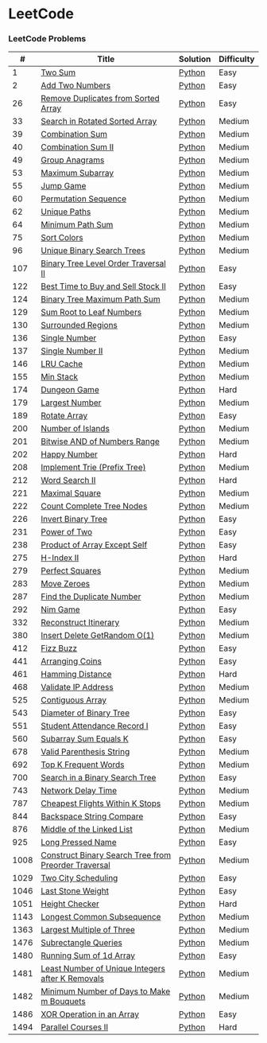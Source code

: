 LeetCode
========

### LeetCode Problems


| # | Title | Solution | Difficulty |
|---| ----- | -------- | ---------- |
|1|[Two Sum](https://leetcode.com/problems/two-sum/)|[Python](problems/two-sum.py)|Easy|
|2|[Add Two Numbers](https://leetcode.com/problems/add-two-numbers/)|[Python](problems/add-two-numbers.py)|Easy|
|26|[Remove Duplicates from Sorted Array](https://leetcode.com/problems/remove-duplicates-from-sorted-array/)|[Python](problems/remove-duplicates-from-sorted-array.py)|Easy|
|33|[Search in Rotated Sorted Array](https://leetcode.com/problems/search-in-rotated-sorted-array/)|[Python](problems/search-in-rotated-sorted-array.py)|Medium|
|39|[Combination Sum](https://leetcode.com/problems/combination-sum/)|[Python](problems/combination-sum.py)|Medium|
|40|[Combination Sum II](https://leetcode.com/problems/combination-sum-ii/)|[Python](problems/combination-sum-ii.py)|Medium|
|49|[Group Anagrams](https://leetcode.com/problems/group-anagrams/)|[Python](problems/group-anagrams.py)|Medium|
|53|[Maximum Subarray](https://leetcode.com/problems/maximum-subarray/)|[Python](problems/maximum-subarray.py)|Medium|
|55|[Jump Game](https://leetcode.com/problems/jump-game/)|[Python](problems/jump-game.py)|Medium|
|60|[Permutation Sequence](https://leetcode.com/problems/permutation-sequence/)|[Python](problems/permutation-sequence.py)|Medium|
|62|[Unique Paths](https://leetcode.com/problems/unique-paths/)|[Python](problems/unique-paths.py)|Medium|
|64|[Minimum Path Sum](https://leetcode.com/problems/minimum-path-sum/)|[Python](problems/minimum-path-sum.py)|Medium|
|75|[Sort Colors](https://leetcode.com/problems/sort-colors/)|[Python](problems/sort-colors.py)|Medium|
|96|[Unique Binary Search Trees](https://leetcode.com/problems/unique-binary-search-trees/)|[Python](problems/unique-binary-search-trees.py)|Medium|
|107|[Binary Tree Level Order Traversal II](https://leetcode.com/problems/binary-tree-level-order-traversal-ii)|[Python](problems/binary-tree-level-order-traversal-ii)|Easy|
|122|[Best Time to Buy and Sell Stock II](https://leetcode.com/problems/best-time-to-buy-and-sell-stock-ii/)|[Python](problems/best-time-to-buy-and-sell-stock-ii.py)|Easy|
|124|[Binary Tree Maximum Path Sum](https://leetcode.com/problems/binary-tree-maximum-path-sum)|[Python](problems/binary-maximum-path-sum.py)|Medium|
|129|[Sum Root to Leaf Numbers](https://leetcode.com/problems/sum-root-to-leaf-numbers/)|[Python](problems/sum-root-to-leaf-numbers.py)|Medium|
|130|[Surrounded Regions](https://leetcode.com/problems/surrounded-regions/)|[Python](problems/surrounded-regions.py)|Medium|
|136|[Single Number](https://leetcode.com/problems/single-number/)|[Python](problems/single-number.py)|Easy|
|137|[Single Number II](https://leetcode.com/problems/single-number-ii/)|[Python](problems/single-number-ii.py)|Medium|
|146|[LRU Cache](https://leetcode.com/problems/lru-cache/)|[Python](problems/lru-cache.py)|Medium|
|155|[Min Stack](https://leetcode.com/problems/min-stack/)|[Python](problems/min-stack.py)|Medium|
|174|[Dungeon Game](https://leetcode.com/problems/dungeon-game/)|[Python](problems/dungeon-game.py)|Hard|
|179|[Largest Number](https://leetcode.com/problems/largest-number/)|[Python](problems/largest-number.py)|Medium|
|189|[Rotate Array](https://leetcode.com/problems/rotate-array/)|[Python](problems/rotate-array.py)|Easy|
|200|[Number of Islands](https://leetcode.com/problems/number-of-islands/)|[Python](problems/number-of-islands.py)|Medium|
|201|[Bitwise AND of Numbers Range](https://leetcode.com/problems/bitwise-and-of-numbers-range/)|[Python](problems/bitwise-and-of-numbers-range.py)|Medium|
|202|[Happy Number](https://leetcode.com/problems/happy-number/)|[Python](problems/happy-number.py)|Hard|
|208|[Implement Trie (Prefix Tree)](https://leetcode.com/problems/implement-trie-prefix-tree/)|[Python](problems/implement-trie-prefix-tree.py)|Medium|
|212|[Word Search II](https://leetcode.com/problems/word-search-ii/)|[Python](problems/word-search-ii.py)|Hard|
|221|[Maximal Square](https://leetcode.com/problems/maximal-square/)|[Python](problems/maximal-square.py)|Medium|
|222|[Count Complete Tree Nodes](https://leetcode.com/problems/count-complete-tree-nodes/)|[Python](problems/count-complete-tree-nodes.py)|Medium|
|226|[Invert Binary Tree](https://leetcode.com/problems/invert-binary-tree/)|[Python](problems/invert-binary-tree.py)|Easy|
|231|[Power of Two](https://leetcode.com/problems/power-of-two/)|[Python](problems/power-of-two.py)|Easy|
|238|[Product of Array Except Self](https://leetcode.com/problems/product-of-array-except-self/)|[Python](problems/product-of-array-except-self.py)|Easy|
|275|[H-Index II](https://leetcode.com/problems/h-index-ii/)|[Python](problems/h-index-ii.py)|Hard|
|279|[Perfect Squares](https://leetcode.com/problems/perfect-squares/)|[Python](problems/perfect-squares.py)|Medium|
|283|[Move Zeroes](https://leetcode.com/problems/move-zeroes/)|[Python](problems/move-zeroes.py)|Medium|
|287|[Find the Duplicate Number](https://leetcode.com/problems/find-the-duplicate-number/)|[Python](problems/find-the-duplicate-number.py)|Medium|
|292|[Nim Game](https://leetcode.com/problems/nim-game/)|[Python](problems/nim-game.py)|Easy|
|332|[Reconstruct Itinerary](https://leetcode.com/problems/reconstruct-itinerary/)|[Python](problems/reconstruct-itinerary.py)|Medium|
|380|[Insert Delete GetRandom O(1)](https://leetcode.com/problems/insert-delete-getrandom-o1/)|[Python](problems/insert-delete-getrandom-o1.py)|Medium|
|412|[Fizz Buzz](https://leetcode.com/problems/fizz-buzz/)|[Python](problems/fizz-buzz.py)|Easy|
|441|[Arranging Coins](https://leetcode.com/problems/arranging-coins/)|[Python](problems/arranging-coins.py)|Easy|
|461|[Hamming Distance](https://leetcode.com/problems/hamming-distance/)|[Python](problems/hamming-distance.py)|Hard|
|468|[Validate IP Address](https://leetcode.com/problems/validate-ip-address/)|[Python](problems/validate-ip-address.py)|Medium|
|525|[Contiguous Array](https://leetcode.com/problems/contiguous-array/)|[Python](problems/contiguous-array.py)|Medium|
|543|[Diameter of Binary Tree](https://leetcode.com/problems/diameter-of-binary-tree/)|[Python](problems/diameter-of-binary-tree.py)|Easy|
|551|[Student Attendance Record I](https://leetcode.com/problems/student-attendance-record-i/)|[Python](problems/student-attendance-record-i.py)|Easy|
|560|[Subarray Sum Equals K](https://leetcode.com/problems/subarray-sum-equals-k/)|[Python](problems/subarray-sum-equals-k.py)|Easy|
|678|[Valid Parenthesis String](https://leetcode.com/problems/valid-parenthesis-string/)|[Python](problems/valid-parenthesis-string.py)|Medium|
|692|[Top K Frequent Words](https://leetcode.com/problems/top-k-frequent-words)|[Python](problems/top-k-frequent-words.py)|Medium|
|700|[Search in a Binary Search Tree](https://leetcode.com/problems/search-in-a-binary-search-tree/)|[Python](problems/search-in-a-binary-search-tree.py)|Easy|
|743|[Network Delay Time](https://leetcode.com/problems/network-delay-time/)|[Python](problems/network-delay-time.py)|Medium|
|787|[Cheapest Flights Within K Stops](https://leetcode.com/problems/cheapest-flights-within-k-stops/)|[Python](problems/cheapest-flights-within-k-stops.py)|Medium|
|844|[Backspace String Compare](https://leetcode.com/problems/backspace-string-compare/)|[Python](problems/backspace-string-compare.py)|Easy|
|876|[Middle of the Linked List](https://leetcode.com/problems/middle-of-the-linked-list/)|[Python](problems/middle-of-the-linked-list.py)|Medium|
|925|[Long Pressed Name](https://leetcode.com/problems/long-pressed-name/)|[Python](problems/long-pressed-name.py)|Easy|
|1008|[Construct Binary Search Tree from Preorder Traversal](https://leetcode.com/problems/construct-binary-search-tree-from-preorder-traversal/)|[Python](problems/construct-binary-search-tree-from-preorder-traversal.py)|Medium|
|1029|[Two City Scheduling](https://leetcode.com/problems/two-city-scheduling/)|[Python](problems/two-city-scheduling.py)|Easy|
|1046|[Last Stone Weight](https://leetcode.com/problems/last-stone-weight/)|[Python](problems/last-stone-weight.py)|Easy|
|1051|[Height Checker](https://leetcode.com/problems/height-checker/)|[Python](problems/height-checker.py)|Hard|
|1143|[Longest Common Subsequence](https://leetcode.com/problems/longest-common-subsequence/)|[Python](problems/longest-common-subsequence.py)|Medium|
|1363|[Largest Multiple of Three](https://leetcode.com/problems/largest-multiple-of-three/)|[Python](problems/largest-multiple-of-three.py)|Medium|
|1476|[Subrectangle Queries](https://leetcode.com/problems/subrectangle-queries/)|[Python](problems/subrectangle-queries.py)|Medium|
|1480|[Running Sum of 1d Array](https://leetcode.com/problems/running-sum-of-1d-array/)|[Python](problems/running-sum-of-1d-array.py)|Easy|
|1481|[Least Number of Unique Integers after K Removals](https://leetcode.com/problems/least-number-of-unique-integers-after-k-removals/)|[Python](problems/least-number-of-unique-integers-after-k-removals.py)|Medium|
|1482|[Minimum Number of Days to Make m Bouquets](https://leetcode.com/problems/minimum-number-of-days-to-make-m-bouquets/)|[Python](problems/minimum-number-of-days-to-make-m-bouquets.py)|Medium|
|1486|[XOR Operation in an Array](https://leetcode.com/problems/xor-operation-in-an-array/)|[Python](problems/xor-operation-in-an-array.py)|Easy|
|1494|[Parallel Courses II](https://leetcode.com/problems/parallel-courses-ii/)|[Python](problems/parallel-courses-ii.py)|Hard|
